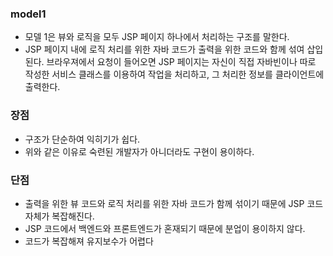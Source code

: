 ### model1
- 모델 1은 뷰와 로직을 모두 JSP 페이지 하나에서 처리하는 구조를 말한다.
- JSP 페이지 내에 로직 처리를 위한 자바 코드가 출력을 위한 코드와 함께 섞여 삽입된다. 브라우져에서 요청이 들어오면 JSP 페이지는 자신이 직접 자바빈이나 따로 작성한 서비스 클래스를 이용하여 작업을 처리하고, 그 처리한 정보를 클라이언트에 출력한다. 

### 장점
- 구조가 단순하여 익히기가 쉽다.
- 위와 같은 이유로 숙련된 개발자가 아니더라도 구현이 용이하다.

### 단점
- 출력을 위한 뷰 코드와 로직 처리를 위한 자바 코드가 함께 섞이기 때문에 JSP 코드 자체가 복잡해진다.
- JSP 코드에서 백엔드와 프론트엔드가 혼재되기 때문에 분업이 용이하지 않다.
- 코드가 복잡해져 유지보수가 어렵다